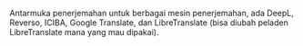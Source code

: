 Antarmuka penerjemahan untuk berbagai mesin penerjemahan, ada DeepL, Reverso, ICIBA, Google Translate, dan LibreTranslate (bisa diubah peladen LibreTranslate mana yang mau dipakai).
